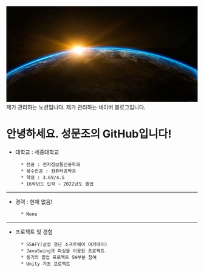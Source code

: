 <!DOCTYPE html>
<html lang="en">

<head>
<link herf = "main.css">
</head>

<body>
        <div class = "wrap">
                <div class = "img">
                        <img src="backgroundimg.webp">
                </div>
        </div>
</body>
<!---
sungmunjo/sungmunjo is a ✨ special ✨ repository because its `README.md` (this file) appears on your GitHub profile.
You can click the Preview link to take a look at your changes.
--->
<a herf = "https://www.notion.so/Notion-1bc712810f8e4de7a6739538ce322f97#56383f95b46f413784249597e91064bc">제가 관리하는 노션입니다.</a>
<a herf = "https://blog.naver.com/moonjo621">제가 관리하는 네이버 블로그입니다.</a>

# 안녕하세요. 성문조의 GitHub입니다!

* 대학교 : 세종대학교
        
        * 전공 : 전자정보통신공학과
        * 복수전공 : 컴퓨터공학과
        * 학점 : 3.69/4.5
        * 16학년도 입학 ~ 2022년도 졸업
        
------------------------------------
* 경력 : 헌재 없음!
        
        * None
--------------------------------------
* 프로젝트 및 경험
        
        * SSAFY(삼성 청년 소프트웨어 아카데미)
        * JavaSwing과 파싱을 이용한 프로젝트.
        * 동기의 졸업 프로젝트 SW부분 참여
        * Unity 기초 프로젝트
        
